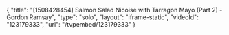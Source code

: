 {
    "title": "[1508428454] Salmon Salad Nicoise with Tarragon Mayo (Part 2) - Gordon Ramsay",
    "type": "solo",
    "layout": "iframe-static",
    "videoId": "123179333",
    "url": "\/tvpembed\/123179333"
}